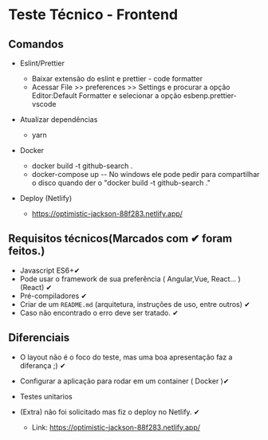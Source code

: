 # Teste Técnico - Frontend
## Comandos
  - Eslint/Prettier
    - Baixar extensão do eslint e prettier - code formatter
    - Acessar File >> preferences >> Settings e procurar a opção Editor:Default Formatter e selecionar a opção esbenp.prettier-vscode

  - Atualizar dependências
    - yarn

  - Docker
    - docker build -t github-search .
    - docker-compose up
    -- No windows ele pode pedir para compartilhar o disco quando der o "docker build -t github-search ."

  - Deploy (Netlify)
    - https://optimistic-jackson-88f283.netlify.app/

## Requisitos técnicos(Marcados com ✔ foram feitos.)

- Javascript ES6+✔
- Pode usar o framework de sua preferência ( Angular,Vue, React... ) (React) ✔
- Pré-compiladores ✔
- Criar de um `README.md` (arquitetura, instruções de uso, entre outros) ✔
- Caso não encontrado o erro deve ser tratado. ✔

## Diferenciais

- O layout não é o foco do teste, mas uma boa apresentação faz a diferança ;) ✔
- Configurar a aplicação para rodar em um container ( Docker )✔
- Testes unitarios


- (Extra) não foi solicitado mas fiz o deploy no Netlify. ✔
  - Link: https://optimistic-jackson-88f283.netlify.app/
